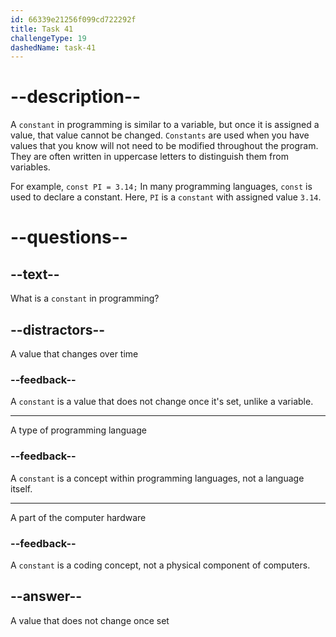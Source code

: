 ```yaml
---
id: 66339e21256f099cd722292f
title: Task 41
challengeType: 19
dashedName: task-41
---
```


# --description--

A `constant` in programming is similar to a variable, but once it is assigned a value, that value cannot be changed. `Constants` are used when you have values that you know will not need to be modified throughout the program. They are often written in uppercase letters to distinguish them from variables.

For example, `const PI = 3.14;` In many programming languages, `const` is used to declare a constant. Here, `PI` is a `constant` with assigned value `3.14`.

# --questions--

## --text--

What is a `constant` in programming?

## --distractors--

A value that changes over time

### --feedback--

A `constant` is a value that does not change once it's set, unlike a variable.

---

A type of programming language

### --feedback--

A `constant` is a concept within programming languages, not a language itself.

---

A part of the computer hardware

### --feedback--

A `constant` is a coding concept, not a physical component of computers.

## --answer--

A value that does not change once set


